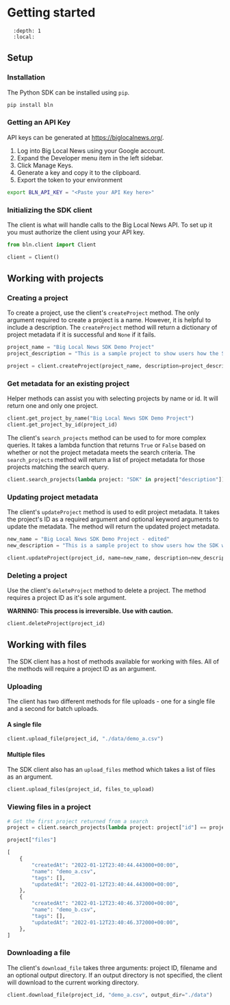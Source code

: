 # Getting started

```{contents} Sections
  :depth: 1
  :local:
```

## Setup

### Installation

The Python SDK can be installed using `pip`.

```bash
pip install bln
```

### Getting an API Key

API keys can be generated at https://biglocalnews.org/.

1. Log into Big Local News using your Google account.
2. Expand the Developer menu item in the left sidebar.
3. Click Manage Keys.
4. Generate a key and copy it to the clipboard.
5. Export the token to your environment

```bash
export BLN_API_KEY = "<Paste your API Key here>"
```

### Initializing the SDK client

The client is what will handle calls to the Big Local News API. To set up it you must authorize the client using your API key.

```python
from bln.client import Client

client = Client()
```

## Working with projects

### Creating a project

To create a project, use the client's `createProject` method. The only argument required to create a project is a name. However, it is helpful to include a description. The `createProject` method will return a dictionary of project metadata if it is successful and `None` if it fails.

```python
project_name = "Big Local News SDK Demo Project"
project_description = "This is a sample project to show users how the SDK works"

project = client.createProject(project_name, description=project_description)
```

### Get metadata for an existing project

Helper methods can assist you with selecting projects by name or id. It will return one and only one project.

```python
client.get_project_by_name("Big Local News SDK Demo Project")
client.get_project_by_id(project_id)
```

The client's `search_projects` method can be used to for more complex queries. It takes a lambda function that returns `True` or `False` based on whether or not the project metadata meets the search criteria. The `search_projects` method will return a list of project metadata for those projects matching the search query.

```python
client.search_projects(lambda project: "SDK" in project["description"])
```

### Updating project metadata

The client's `updateProject` method is used to edit project metadata. It takes the project's ID as a required argument and optional keyword arguments to update the metadata. The method will return the updated project metadata.

```python
new_name = "Big Local News SDK Demo Project - edited"
new_description = "This is a sample project to show users how the SDK works. The description and name have been edited."

client.updateProject(project_id, name=new_name, description=new_description)
```

### Deleting a project

Use the client's `deleteProject` method to delete a project. The method requires a project ID as it's sole argument.

**WARNING: This process is irreversible. Use with caution.**

```python
client.deleteProject(project_id)
```

## Working with files

The SDK client has a host of methods available for working with files. All of the methods will require a project ID as an argument.

### Uploading

The client has two different methods for file uploads - one for a single file and a second for batch uploads.

#### A single file

```python
client.upload_file(project_id, "./data/demo_a.csv")
```

#### Multiple files

The SDK client also has an `upload_files` method which takes a list of files as an argument.

```python
client.upload_files(project_id, files_to_upload)
```

### Viewing files in a project

```python
# Get the first project returned from a search
project = client.search_projects(lambda project: project["id"] == project_id)[0]

project["files"]

[
    {
        "createdAt": "2022-01-12T23:40:44.443000+00:00",
        "name": "demo_a.csv",
        "tags": [],
        "updatedAt": "2022-01-12T23:40:44.443000+00:00",
    },
    {
        "createdAt": "2022-01-12T23:40:46.372000+00:00",
        "name": "demo_b.csv",
        "tags": [],
        "updatedAt": "2022-01-12T23:40:46.372000+00:00",
    },
]
```

### Downloading a file

The client's `download_file` takes three arguments: project ID, filename and an optional output directory. If an output directory is not specified, the client will download to the current working directory.

```python
client.download_file(project_id, "demo_a.csv", output_dir="./data")
```
